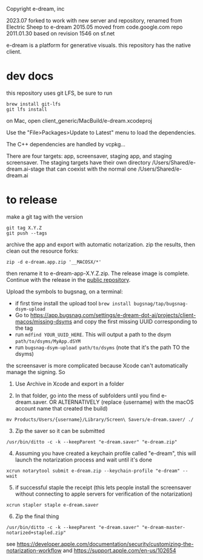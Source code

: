 Copyright e-dream, inc

2023.07     forked to work with new server and repository, renamed from Electric Sheep to e-dream
2015.05     moved from code.google.com repo
2011.01.30  based on revision 1546 on sf.net

e-dream is a platform for generative visuals.
this repository has the native client.

# dev docs

this repository uses git LFS, be sure to run

    brew install git-lfs
    git lfs install

on Mac, open client_generic/MacBuild/e-dream.xcodeproj

Use the "File>Packages>Update to Latest" menu to load the
dependencies.

The C++ dependencies are handled by vcpkg...

There are four targets: app, screensaver, staging app, and staging
screensaver. The staging targets have their own directory
/Users/Shared/e-dream.ai-stage that can coexist with the normal one
/Users/Shared/e-dream.ai

# to release

make a git tag with the version
```
git tag X.Y.Z
git push --tags
```

archive the app and export with automatic notarization. zip the
results, then clean out the resource forks:

```
zip -d e-dream.app.zip '__MACOSX/*'
```

then rename it to e-dream-app-X.Y.Z.zip. The release image is
complete. Continue with the release in the [public
repository](https://github.com/e-dream-ai/public).

Upload the symbols to bugsnag, on a terminal: 
- if first time install the upload tool `brew install bugsnag/tap/bugsnag-dsym-upload`
- Go to https://app.bugsnag.com/settings/e-dream-dot-ai/projects/client-macos/missing-dsyms and copy the first missing UUID corresponding to the tag
- run `mdfind YOUR_UUID_HERE`. This will output a path to the dsym `path/to/dsyms/MyApp.dSYM`
- run `bugsnag-dsym-upload path/to/dsyms` (note that it's the path TO the dsyms)

the screensaver is more complicated because Xcode can't automatically
manage the signing. So

1) Use Archive in Xcode and export in a folder

2) In that folder, go into the mess of subfolders until you find e-dream.saver. 
OR ALTERNATIVELY (replace {username} with the macOS account name that created the build)

```
mv Products/Users/{username}/Library/Screen\ Savers/e-dream.saver/ ./
```

3) Zip the saver so it can be submitted

```
/usr/bin/ditto -c -k --keepParent "e-dream.saver" "e-dream.zip"
```

4) Assuming  you have created a keychain profile called "e-dream", this will launch the notarization process and wait until it's done

```
xcrun notarytool submit e-dream.zip --keychain-profile "e-dream" --wait
```

5) if successful staple the receipt (this lets people install the screensaver without connecting to apple servers for verification of the notarization)

```
xcrun stapler staple e-dream.saver
```

6) Zip the final thing

```
/usr/bin/ditto -c -k --keepParent "e-dream.saver" "e-dream-master-notarized+stapled.zip"
```

see https://developer.apple.com/documentation/security/customizing-the-notarization-workflow
and https://support.apple.com/en-us/102654
